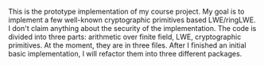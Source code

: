 This is the prototype implementation of my course project. My goal is to implement a few well-known cryptographic primitives based LWE/ringLWE. I don't claim anything about the security of the implementation. The code is divided into three parts: arithmetic over finite field, LWE, cryptographic primitives. At the moment, they are in three files. After I finished an initial basic implementation, I will refactor them into three different packages.
